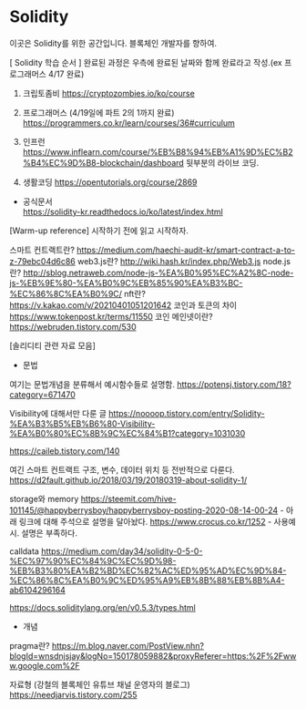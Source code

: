 # Solidity

이곳은 Solidity를 위한 공간입니다.
블록체인 개발자를 향하여.



[ Solidity 학습 순서 ]
완료된 과정은 우측에 완료된 날짜와 함께 완료라고 작성.(ex 프로그래머스 4/17 완료)

1. 크립토좀비
https://cryptozombies.io/ko/course


2. 프로그래머스 (4/19일에 파트 2의 1까지 완료)
https://programmers.co.kr/learn/courses/36#curriculum 

3. 인프런
https://www.inflearn.com/course/%EB%B8%94%EB%A1%9D%EC%B2%B4%EC%9D%B8-blockchain/dashboard
뒷부분의 라이브 코딩.

4. 생활코딩
https://opentutorials.org/course/2869


- 공식문서  
https://solidity-kr.readthedocs.io/ko/latest/index.html



[Warm-up reference]
시작하기 전에 읽고 시작하자.

스마트 컨트랙트란? https://medium.com/haechi-audit-kr/smart-contract-a-to-z-79ebc04d6c86
web3.js란? http://wiki.hash.kr/index.php/Web3.js
node.js란? http://sblog.netraweb.com/node-js-%EA%B0%95%EC%A2%8C-node-js-%EB%9E%80-%EA%B0%9C%EB%85%90%EA%B3%BC-%EC%86%8C%EA%B0%9C/
nft란? https://v.kakao.com/v/20210401051201642
코인과 토큰의 차이 https://www.tokenpost.kr/terms/11550
코인 메인넷이란? https://webruden.tistory.com/530


[솔리디티 관련 자료 모음]

- 문법 

여기는 문법개념을 분류해서 예시함수들로 설명함.
https://potensj.tistory.com/18?category=671470

Visibility에 대해서만 다룬 글
https://noooop.tistory.com/entry/Solidity-%EA%B3%B5%EB%B6%80-Visibility-%EA%B0%80%EC%8B%9C%EC%84%B1?category=1031030

https://caileb.tistory.com/140  


여긴 스마트 컨트랙트 구조, 변수, 데이터 위치 등 전반적으로 다룬다.
https://d2fault.github.io/2018/03/19/20180319-about-solidity-1/


storage와 memory
https://steemit.com/hive-101145/@happyberrysboy/happyberrysboy-posting-2020-08-14-00-24 - 아래 링크에 대해 주석으로 설명을 달아놨다.
https://www.crocus.co.kr/1252 - 사용예시. 설명은 부족하다.

calldata
https://medium.com/day34/solidity-0-5-0-%EC%97%90%EC%84%9C%EC%9D%98-%EB%B3%80%EA%B2%BD%EC%82%AC%ED%95%AD%EC%9D%84-%EC%86%8C%EA%B0%9C%ED%95%A9%EB%8B%88%EB%8B%A4-ab6104296164

https://docs.soliditylang.org/en/v0.5.3/types.html


- 개념

pragma란?
https://m.blog.naver.com/PostView.nhn?blogId=wnsdnjsjay&logNo=150178059882&proxyReferer=https:%2F%2Fwww.google.com%2F


자료형 (강철의 블록체인 유튜브 채널 운영자의 블로그)
https://needjarvis.tistory.com/255